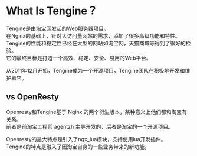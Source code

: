 # What Is Tengine？

Tengine是由淘宝网发起的Web服务器项目。  
在Nginx的基础上，针对大访问量网站的需求，添加了很多高级功能和特性。  
Tengine的性能和稳定性已经在大型的网站如淘宝网，天猫商城等得到了很好的检验。  
它的最终目标是打造一个高效、稳定、安全、易用的Web平台。  

从2011年12月开始，Tengine成为一个开源项目，Tengine团队在积极地开发和维护着它。

## vs OpenResty

Openresty和Tengine基于 Nginx 的两个衍生版本，某种意义上他们都和淘宝有关系，    
前者是前淘宝工程师 agentzh 主导开发的，后者是淘宝的一个开源项目。  

Openresty的最大特点是引入了ngx_lua模块，支持使用lua开发插件。  
Tengine的特点是融入了因淘宝自身的一些业务带来的新功能。  

